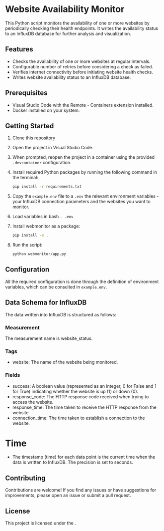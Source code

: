 # Website Availability Monitor

This Python script monitors the availability of one or more websites by periodically checking their health endpoints. It writes the availability status to an InfluxDB database for further analysis and visualization.

## Features

- Checks the availability of one or more websites at regular intervals.
- Configurable number of retries before considering a check as failed.
- Verifies internet connectivity before initiating website health checks.
- Writes website availability status to an InfluxDB database.

## Prerequisites

- Visual Studio Code with the Remote - Containers extension installed.
- Docker installed on your system.

## Getting Started
1. Clone this repository
2. Open the project in Visual Studio Code.

3. When prompted, reopen the project in a container using the provided `.devcontainer` configuration.

4. Install required Python packages by running the following command in the terminal:

    ```bash
    pip install -r requirements.txt
    ```

5. Copy the `example.env` file to a `.env` the relevant environment variables - your InfluxDB connection parameters and the websites you want to monitor.
6. Load variables in bash `. .env`
7. Install webmonitor as a package:
    ```bash
    pip install -e .
    ```
8. Run the script:
    ```bash
    python webmonitor/app.py
    ```


## Configuration

All the required configuration is done through the definition of environment variables, which can be consulted in `example.env`.


## Data Schema for InfluxDB

The data written into InfluxDB is structured as follows:

### Measurement
The measurement name is website_status.

### Tags
- website: The name of the website being monitored.
### Fields
- success: A boolean value (represented as an integer, 0 for False and 1 for True) indicating whether the website is up (1) or down (0).
- response_code: The HTTP response code received when trying to access the website.
- response_time: The time taken to receive the HTTP response from the website.
- connection_time: The time taken to establish a connection to the website.
# Time
- The timestamp (time) for each data point is the current time when the data is written to InfluxDB. The precision is set to seconds.


## Contributing

Contributions are welcome! If you find any issues or have suggestions for improvements, please open an issue or submit a pull request.

## License

This project is licensed under the [](..\LICENSE).
